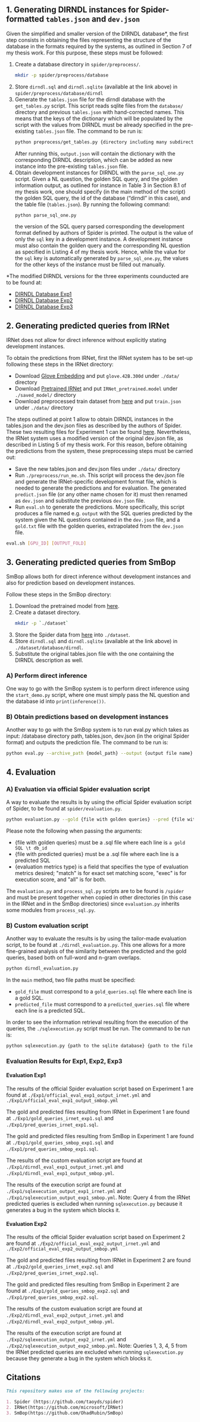 ## 1. Generating DIRNDL instances for Spider-formatted `tables.json` and `dev.json`

Given the simplified and smaller version of the DIRNDL database*, the first step consists in obtaining the files representing the structure of the database in the formats required by the systems, as outlined in Section 7 of my thesis work. For this purpose, these steps must be followed:

1. Create a database directory in `spider/preprocess/`.
   ```sh
   mkdir -p spider/preprocess/database
2. Store `dirndl.sql` and `dirndl.sqlite` (available at the link above) in `spider/preprocess/database/dirndl`
3. Generate the `tables.json` file for the dirndl database with the `get_tables.py` script. This script reads sqlite files from the `database/` directory and previous `tables.json` with hand-corrected names. This means that the keys of the dictionary which will be populated by the script with the values from DIRNDL must be already specified in the pre-existing `tables.json` file. The command to be run is:
    ```sh
    python preprocess/get_tables.py {directory including many subdirectories containing database.sqlite files} {output file name e.g. output.json} {existing tables.json file to be inherited}
    ```
    After running this, `output.json` will contain the dictionary with the corresponding DIRNDL description, which can be added as new instance into the pre-existing `tables.json` file.
4. Obtain development instances for DIRNDL with the `parse_sql_one.py` script. Given a NL question, the golden SQL query, and the golden information output, as outlined for instance in Table 3 in Section 8.1 of my thesis work, one should specify (in the main method of the script) the golden SQL query, the id of the database (“dirndl” in this case), and the table file (`tables.json`). By running the following command:
    ```sh
    python parse_sql_one.py
    ```
    the version of the SQL query parsed corresponding the development format defined by authors of Spider is printed. The output is the value of only the `sql` key in a development instance. A development instance must also contain the golden query and the corresponding NL question as specified in Listing 4 of my thesis work. Hence, while the value for the `sql` key is automatically generated by `parse_sql_one.py`, the values for the other keys of the instance must be filled out manually.

*The modified DIRNDL versions for the three experiments counducted are to be found at:
- [DIRNDL Database Exp1](https://drive.google.com/drive/folders/1reK5Lx7EgKV2ooR0cYOrBXOPUOId43lH?usp=drive_link)
- [DIRNDL Database Exp2](https://drive.google.com/drive/folders/1GWjEOyqt4aHBAmwitCN4VcpLIFYOIPMG?usp=drive_link)
- [DIRNDL Database Exp3](https://drive.google.com/drive/folders/1QCdDzg4qD09vdJdVfPbP0ZKu3AYyo7l-?usp=drive_link)

## 2. Generating predicted queries from IRNet

IRNet does not allow for direct inference without explicitly stating development instances.

To obtain the predictions from IRNet, first the IRNet system has to be set-up following these steps in the IRNet directory:

* Download [Glove Embedding](https://nlp.stanford.edu/data/wordvecs/glove.42B.300d.zip) and put `glove.42B.300d` under `./data/` directory
* Download [Pretrained IRNet](https://drive.google.com/open?id=1VoV28fneYss8HaZmoThGlvYU3A-aK31q) and put `IRNet_pretrained.model` under `./saved_model/` directory
* Download preprocessed train dataset from [here](https://drive.google.com/drive/folders/1reK5Lx7EgKV2ooR0cYOrBXOPUOId43lH?usp=drive_link) and put `train.json` under `./data/` directory

The steps outlined at point 1 allow to obtain DIRNDL instances in the tables.json and the dev.json files as described by the authors of Spider. These two resulting files for Experiment 1 can be found [here](https://drive.google.com/drive/folders/1DAtm1dUvHx8-auFl2gHaRk_qAhRe4GR5?usp=drive_link). Nevertheless, the IRNet system uses a modified version of the original dev.json file, as described in Listing 5 of my thesis work. For this reason, before obtaining the predictions from the system, these preprocessing steps must be carried out:

* Save the new tables.json and dev.json files under `./data/` directory
* Run `./preprocess/run_me.sh`. This script will process the dev.json file and generate the IRNet-specific development format file, which is needed to generate the predictions and for evaluation. The generated `predict.json` file (or any other name chosen for it) must then renamed as `dev.json` and substitute the previous `dev.json` file.
* Run `eval.sh` to generate the predictions. More specifically, this script produces a file named e.g. `output` with the SQL queries predicted by the system given the NL questions contained in the `dev.json` file, and a `gold.txt` file with the golden queries, extrapolated from the `dev.json` file. 
```sh
eval.sh [GPU_ID] [OUTPUT_FOLD]
```

## 3. Generating predicted queries from SmBop

SmBop allows both for direct inference without development instances and also for prediction based on development instances.

Follow these steps in the SmBop directory:

1. Download the pretrained model from [here](https://drive.google.com/file/d/1jdS7VJ5fB3ZUvokCOAosk-N5tAbi9BoI/view?usp=drive_link).
2. Create a dataset directory.
   ```sh
   mkdir -p `./dataset`
2. Store the Spider data from [here](https://drive.google.com/open?id=1YFV1GoLivOMlmunKW0nkzefKULO4wtrn) into `./dataset`.
3. Store `dirndl.sql` and `dirndl.sqlite` (available at the link above) in `./dataset/database/dirndl`.
4. Substitute the original tables.json file with the one containing the DIRNDL description as well.

### A) Perform direct inference

One way to go with the SmBop system is to perform direct inference using the `start_demo.py` script, where one must simply pass the NL question and the database id into `print(inference())`.

### B) Obtain predictions based on development instances

Another way to go with the SmBop system is to run eval.py which takes as input: /database directory path, tables.json, dev.json (in the original Spider format) and outputs the prediction file. The command to be run is:
```sh
python eval.py --archive_path {model_path} --output {output file name}
```

## 4. Evaluation

### A) Evaluation via official Spider evaluation script

A way to evaluate the results is by using the official Spider evaluation script of Spider, to be found at `spider/evaluation.py`.
```sh
python evaluation.py --gold {file with golden queries} --pred {file with predicted queries} --etype {evaluation metrics type} --db  {directory with databases}  --table {tables.json file}
```

Please note the following when passing the arguments:
- {file with golden queries} must be a .sql file where each line is `a gold SQL \t db_id`
- {file with predicted queries} must be a .sql file where each line is a predicted SQL
- {evaluation metrics type} is a field that specifies the type of evaluation metrics desired; "match" is for exact set matching score, "exec" is for execution score, and "all" is for both.

The `evaluation.py` and `process_sql.py` scripts are to be found is `/spider` and must be present together when copied in other directories (in this case in the IRNet and in the SmBop directories) since `evaluation.py` inherits some modules from `process_sql.py`.

### B) Custom evaluation script

Another way to evaluate the results is by using the tailor-made evaluation script, to be found at `./dirndl_evaluation.py`. This one allows for a more fine-grained analysis of the similarity between the predicted and the gold queries, based both on full-word and n-gram overlaps.
```sh
python dirndl_evaluation.py
```

In the `main` method, two file paths must be specified:
- `gold_file` must correspond to a `gold_queries.sql` file where each line is a gold SQL.
- `predicted_file` must correspond to a `predicted_queries.sql` file where each line is a predicted SQL.

In order to see the information retrieval resulting from the execution of the queries, the `./sqlexecution.py` script must be run. The command to be run is:

```sh
python sqlexecution.py {path to the sqlite database} {path to the file with predicted queries} {output file}
```

### Evaluation Results for Exp1, Exp2, Exp3

#### Evaluation Exp1

The results of the official Spider evaluation script based on Experiment 1 are found at `./Exp1/official_eval_exp1_output_irnet.yml` and `./Exp1/official_eval_exp1_output_smbop.yml`

The gold and predicted files resulting from IRNet in Experiment 1 are found at `./Exp1/gold_queries_irnet_exp1.sql` and `./Exp1/pred_queries_irnet_exp1.sql`.

The gold and predicted files resulting from SmBop in Experiment 1 are found at `./Exp1/gold_queries_smbop_exp1.sql` and `./Exp1/pred_queries_smbop_exp1.sql`.

The results of the custom evaluation script are found at `./Exp1/dirndl_eval_exp1_output_irnet.yml` and `./Exp1/dirndl_eval_exp1_output_smbop.yml`.

The results of the execution script are found at `./Exp1/sqlexecution_output_exp1_irnet.yml` and `./Exp1/sqlexecution_output_exp1_smbop.yml`. 
Note: Query 4 from the IRNet predicted queries is excluded when running `sqlexecution.py` because it generates a bug in the system which blocks it.

#### Evaluation Exp2

The results of the official Spider evaluation script based on Experiment 2 are found at `./Exp2/official_eval_exp2_output_irnet.yml` and `./Exp2/official_eval_exp2_output_smbop.yml`

The gold and predicted files resulting from IRNet in Experiment 2 are found at `./Exp2/gold_queries_irnet_exp2.sql` and `./Exp2/pred_queries_irnet_exp2.sql`.

The gold and predicted files resulting from SmBop in Experiment 2 are found at `./Exp1/gold_queries_smbop_exp2.sql` and `./Exp1/pred_queries_smbop_exp2.sql`.

The results of the custom evaluation script are found at `./Exp2/dirndl_eval_exp2_output_irnet.yml` and `./Exp2/dirndl_eval_exp2_output_smbop.yml`.

The results of the execution script are found at `./Exp2/sqlexecution_output_exp2_irnet.yml` and `./Exp2/sqlexecution_output_exp2_smbop.yml`. 
Note: Queries 1, 3, 4, 5 from the IRNet predicted queries are excluded when running `sqlexecution.py` because they generate a bug in the system which blocks it.

## Citations

```markdown
This repository makes use of the following projects:

1. Spider (https://github.com/taoyds/spider)
2. IRNet(https://github.com/microsoft/IRNet)
3. SmBop(https://github.com/OhadRubin/SmBop)


